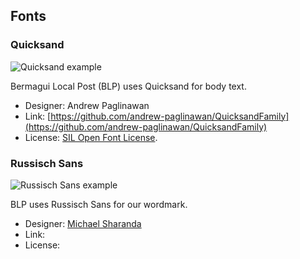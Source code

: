 ## Fonts
### Quicksand
![Quicksand example](https://blpdelivery.github.io/brand/fonts/quicksand.svg)

Bermagui Local Post (BLP) uses Quicksand for body text.

- Designer: Andrew Paglinawan
- Link: [https://github.com/andrew-paglinawan/QuicksandFamily](https://github.com/andrew-paglinawan/QuicksandFamily)
- License: [SIL Open Font License](https://openfontlicense.org/).

### Russisch Sans
![Russisch Sans example](https://blpdelivery.github.io/brand/fonts/russisch-sans.svg)

BLP uses Russisch Sans for our wordmark.

- Designer: [Michael Sharanda](https://www.gent.media/)
- Link:
- License:
